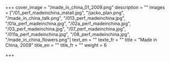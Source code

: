+++
cover_image = "/made_in_china_01_2009.png"
description = ""
images = ["/01_perf_madeinchina_install.jpg", "/jacko_plan.png", "/made_in_china_talk.png", "/013_perf_madeinchina.jpg", "/01a_perf_madeinchina.jpg", "/02a_perf_madeinchina.jpg", "/03_perf_madeinchina.jpg", "/07_perf_madeinchina.jpg", "/011a_perf_madeinchina.jpg", "/08_perf_madeinchina.jpg", "/made_in_china_flowers.png"]
text_en = ""
texte_fr = ""
title = "Made in China, 2009"
title_en = ""
title_fr = ""
weight = 6

+++
